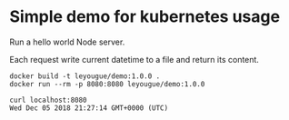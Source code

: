 # Simple demo for kubernetes usage

Run a hello world Node server.

Each request write current datetime to a file and return its content.

```
docker build -t leyougue/demo:1.0.0 .
docker run --rm -p 8080:8080 leyougue/demo:1.0.0
```

```
curl localhost:8080
Wed Dec 05 2018 21:27:14 GMT+0000 (UTC)
```
